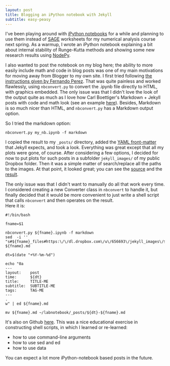 ```yaml
---
layout: post
title: Blogging an iPython notebook with Jekyll
subtitle: easy-peasy
---
```

I've been playing around with [iPython notebooks](http://ipython.org/ipython-doc/dev/interactive/htmlnotebook.html)
for a while and planning to use them instead of [SAGE](http://www.sagemath.org/) 
worksheets for my numerical analysis course next spring.  As a warmup,
I wrote an iPython notebook explaining a bit about internal stability of Runge-Kutta 
methods and showing some new research results using [NodePy](http://numerics.kaust.edu.sa/nodepy/).

I also wanted to post the notebook on my blog here; the ability to more easily
include math and code in blog posts was one of my main motivations for moving
away from Blogger to my own site.  I first tried following [the instructions given
by Fernando Perez](http://blog.fperez.org/2012/09/blogging-with-ipython-notebook.html).
That was quite painless and worked flawlessly, using `nbconvert.py` to convert the
.ipynb file directly to HTML, with graphics embedded.  The only issue was that I didn't love
the look of the output quite as much as I love how Carl Boettiger's Markdown + Jekyll
posts with code and math look (see an example [here](http://www.carlboettiger.info/2012/09/14/analytic-solution-to-multiple-uncertainty.html)).  Besides, Markdown is so much nicer
than HTML, and `nbconvert.py` has a Markdown output option.

So I tried the markdown option:

    nbconvert.py my_nb.ipynb -f markdown

I copied the result to my `_posts/` directory, added the [YAML front-matter](https://github.com/mojombo/jekyll/wiki/YAML-Front-Matter) that
Jekyll expects, and took a look.  Everything
was great except that all my plots were gone, of course.  After considering a
few options, I decided for now to put plots for such posts in a subfolder 
`jekyll_images/` of my public Dropbox folder.  Then it was a simple matter
of search/replace all the paths to the images.  At that point, it looked
great; you can see the [source](https://github.com/ketch/nodepy/blob/master/examples/Internal_stability.ipynb)
and the [result](http://davidketcheson.info/2012/10/11/blogging_ipython_notebooks_with_jekyll.html).

The only issue was that I didn't want to manually do all that work every time.
I considered creating a new Converter class in `nbconvert` to handle it,
but finally decided that it would be more convenient to just write a shell
script that calls `nbconvert` and then operates on the result.  
Here  it is:

    #!/bin/bash

    fname=$1

    nbconvert.py ${fname}.ipynb -f markdown
    sed  -i '' "s#${fname}_files#https:\/\/dl.dropbox.com\/u\/656693\/jekyll_images\/${fname}_files#g"  ${fname}.md

    dt=$(date "+%Y-%m-%d")

    echo "0a
    ---
    layout:    post
    time:      ${dt}
    title:     TITLE-ME
    subtitle:  SUBTITLE-ME
    tags:      TAG-ME
    ---
    .
    w" | ed ${fname}.md

    mv ${fname}.md ~/labnotebook/_posts/${dt}-${fname}.md

It's also on Github [here](https://github.com/ketch/labnotebook/blob/master/nbconv.sh).
This was a nice educational exercise in constructing shell scripts, in which I learned or re-learned:

 - how to use command-line arguments
 - how to use sed and ed
 - how to use data

You can expect a lot more iPython-notebook based posts in the future.
